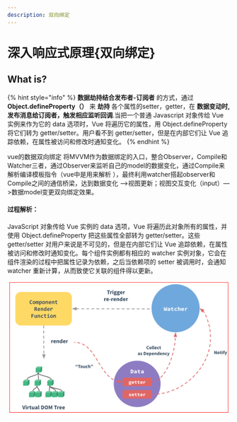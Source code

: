```yaml
---
description: 双向绑定
---
```


# 深入响应式原理{双向绑定}

## What is?

{% hint style="info" %}
**数据劫持结合发布者-订阅者** 的方式，通过 **Object.defineProperty（）** 来 **劫持** 各个属性的setter，getter，在 **数据变动时,发布消息给订阅者，触发相应监听回调**.当把一个普通 Javascript 对象传给 Vue 实例来作为它的 data 选项时，Vue 将遍历它的属性，用 Object.defineProperty 将它们转为 getter/setter。用户看不到 getter/setter，但是在内部它们让 Vue 追踪依赖，在属性被访问和修改时通知变化。
{% endhint %}

 vue的数据双向绑定 将MVVM作为数据绑定的入口，整合Observer，Compile和Watcher三者，通过Observer来监听自己的model的数据变化，通过Compile来解析编译模板指令（vue中是用来解析 ），最终利用watcher搭起observer和Compile之间的通信桥梁，达到数据变化 —&gt;视图更新；视图交互变化（input）—&gt;数据model变更双向绑定效果。

#### **过程解析：**

  JavaScript 对象传给 Vue 实例的 data 选项，Vue 将遍历此对象所有的属性，并使用 Object.defineProperty 把这些属性全部转为 getter/setter。这些 getter/setter 对用户来说是不可见的，但是在内部它们让 Vue 追踪依赖，在属性被访问和修改时通知变化。每个组件实例都有相应的 watcher 实例对象，它会在组件渲染的过程中把属性记录为依赖，之后当依赖项的 setter 被调用时，会通知 watcher 重新计算，从而致使它关联的组件得以更新。 

![](../.gitbook/assets/image%20%2817%29.png)

